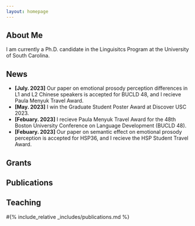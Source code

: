 ```yaml
---
layout: homepage
---
```


## About Me

I am currently a Ph.D. candidate in the Linguisitcs Program at the University of South Carolina.

## News

- **[July. 2023]** Our paper on emotional prosody perception differences in L1 and L2 Chinese speakers is accepted for BUCLD 48, and I recieve Paula Menyuk Travel Award.
- **[May. 2023]** I win the Graduate Student Poster Award at Discover USC 2023.
- **[Febuary. 2023]** I recieve Paula Menyuk Travel Award for the 48th Boston University Conference on Language Development (BUCLD 48).
- **[Febuary. 2023]** Our paper on semantic effect on emotional prosody perception is accepted for HSP36, and I recieve the HSP Student Travel Award.

## Grants

## Publications

## Teaching 

#{% include_relative _includes/publications.md %}


